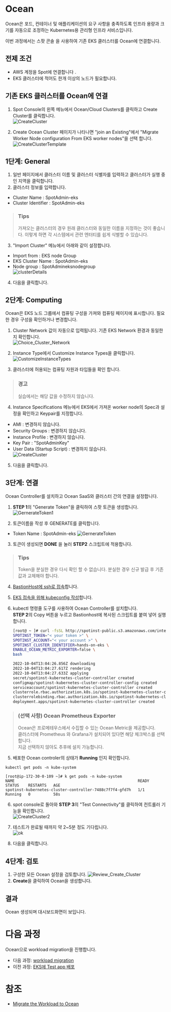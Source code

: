 # Ocean

Ocean은 포드, 컨테이너 및 애플리케이션의 요구 사항을 충족하도록 인프라 용량과 크기를 자동으로 조정하는 Kubernetes용 관리형 인프라 서비스입니다.

이번 과정에서는 스팟 콘솔 을 사용하여 기존 EKS 클러스터를 Ocean에 연결합니다.

## 전제 조건

- AWS 계정을 Spot에 연결합니다 .
- EKS 클러스터에 적어도 한개 이상의 노드가 필요합니다.

## 기존 EKS 클러스터를 Ocean에 연결

1. Spot Console의 왼쪽 메뉴에서 Ocean/Cloud Clusters를 클릭하고 Create Cluster를 클릭합니다.</br>
![CreateCluster](https://docs.spot.io/ocean/_media/create-cluster.png)

2. Create Ocean Cluster 페이지가 나타나면 "join an Existing"에서 "Migrate Worker Node configuration From EKS worker nodes"을 선택 합니다.</br>
![CreateClusterTemplate](https://docs.spot.io/ocean/_media/from-eks-worker-nodes1.png)
<!--![CreateClusterTemplate](./Images/CreateOceanClusterTemplate.png)-->

## 1단계: General

1. 일반 페이지에서 클러스터 이름 및 클러스터 식별자를 입력하고 클러스터가 실행 중인 지역을 클릭합니다.
2. 클러스터 정보를 입력합니다.

- Cluster Name : SpotAdmin-eks
- Cluster Identifier : SpotAdmin-eks

> ### Tips
> 가져오는 클러스터의 경우 원래 클러스터와 동일한 이름을 지정하는 것이 좋습니다. 이렇게 하면 각 시스템에서 관련 엔터티를 쉽게 식별할 수 있습니다.

3. "Import Cluster" 메뉴에서 아래와 같이 설정합니다. </br>

- Import from : EKS node Group
- EKS Cluster Name : SpotAdmin-eks
- Node group : SpotAdmineksnodegroup </br>
![clusterDetails](./Images/clusterDetails.png)

4. 다음을 클릭합니다.

## 2단계: Computing

Ocean은 EKS 노드 그룹에서 컴퓨팅 구성을 가져와 컴퓨팅 페이지에 표시합니다. 필요한 경우 구성을 확인하거나 변경합니다.

1. Cluster Network 값이 자동으로 입력됩니다. 기존 EKS Network 환경과 동일한지 확인합니다.</br>
![Choice_Cluster_Network](./Images/Choice_Cluster_Network.png)

2. Instance Type에서 Customize Instance Types을 클릭합니다.</br>
![CustomizeInstanceTypes](./Images/CustomizeInstanceTypes.png)
3. 클러스터에 허용되는 컴퓨팅 자원과 타입들을 확인 합니다.

> ### 경고
> 실습에서는 해당 값을 수정하지 않습니다.

4. Instance Specifications 메뉴에서 EKS에서 가져온 worker node의 Spec과 설정을 확인하고 Keypair를 지정합니다.

- AMI : 변경하지 않습니다.
- Security Groups : 변경하지 않습니다.
- Instance Profile : 변경하지 않습니다.
- Key Pair : "SpotAdminKey"
- User Data (Startup Script) : 변경하지 않습니다.</br>
  ![CreateCluster](./Images/CreateCluster.png)

5. 다음을 클릭합니다.

## 3단계: 연결

Ocean Controller를 설치하고 Ocean SaaS와 클러스터 간의 연결을 설정합니다.

1. **STEP 1**의 "Generate Token"을 클릭하여 스팟 토큰을 생성합니다.</br>
![GernerateToken1](./Images/GernerateToken1.png)

2. 토큰이름을 작성 후 GENERATE를 클릭합니다.

- Token Name : SpotAdmin-eks
![GernerateToken](./Images/GernerateToken.png)

3. 토큰이 생성되면 **DONE** 을 눌러 **STEP2** 스크립트에 적용합니다.

> ### Tips
> Token을 분실한 경우 다시 확인 할 수 없습니다. 분실한 경우 신규 발급 후 기존값과 교체해야 합니다.

4. [BastionHost에 ssh로 접속](../../QuickStart/ConnectToBastion.md)합니다.
5. [EKS 접속을 위해 kubeconfig 작성](../../QuickStart/ConnectedEKSforkubectl.md)합니다.
6. kubectl 명령줄 도구를 사용하여 Ocean Controller를 설치합니다. </br>
**STEP 2**의 Copy 버튼을 누르고 Bastionhost에 복사된 스크립트를 붙여 넣어 실행합니다. </br>

    ```bash
    [root@ ~ ]# curl -fsSL http://spotinst-public.s3.amazonaws.com/integrations/kubernetes/cluster-controller/scripts/init.sh | \
    SPOTINST_TOKEN="< your token >" \
    SPOTINST_ACCOUNT="< your account >" \
    SPOTINST_CLUSTER_IDENTIFIER=hands-on-eks \
    ENABLE_OCEAN_METRIC_EXPORTER=false \
    bash

    2022-10-04T13:04:26.856Z downloading
    2022-10-04T13:04:27.617Z rendering
    2022-10-04T13:04:27.633Z applying
    secret/spotinst-kubernetes-cluster-controller created
    configmap/spotinst-kubernetes-cluster-controller-config created
    serviceaccount/spotinst-kubernetes-cluster-controller created
    clusterrole.rbac.authorization.k8s.io/spotinst-kubernetes-cluster-controller created
    clusterrolebinding.rbac.authorization.k8s.io/spotinst-kubernetes-cluster-controller created
    deployment.apps/spotinst-kubernetes-cluster-controller created
    ```

  > ### (선택 사항) Ocean Prometheus Exporter
  > Ocean은 프로메테우스에서 수집할 수 있는 Ocean Metric을 제공합니다. </br>
  > 클러스터에 Prometheus 와 Grafana가 설치되어 있다면 해당 체크박스를 선택합니다. </br>
  > 지금 선택하지 않아도 추후에 설치 가능합니다.

5. 배포한 Ocean controler의 상태가 **Running** 인지 확인합니다.

```
kubectl get pods -n kube-system
```

```
[root@ip-172-30-0-109 ~]# k get pods -n kube-system
NAME                                                      READY   STATUS    RESTARTS   AGE
spotinst-kubernetes-cluster-controller-7488c7f7f4-gfd7h   1/1     Running   0          58s
```

6. spot console로 돌아와 **STEP 3**의 "Test Connectivity"를 클릭하여 컨트롤러 기능을 확인합니다.</br>
![CreateCluster2](./Images/CreateCluster2.png)

7. 테스트가 완료될 때까지 약 2~5분 정도 기다립니다.</br>
![ok](./Images/ok.png)

8. 다음을 클릭합니다.

## 4단계: 검토

1. 구성한 모든 Ocean 설정을 검토합니다.
![Review_Create_Cluster](./Images/Review_Create_Cluster.png)
2. **Create**을 클릭하여 Ocean을 생성합니다.

## 결과

Ocean 생성되며 대시보드화면이 보입니다.

# 다음 과정

Ocean으로 workload migration을 진행합니다.</br>

- 다음 과정: [workload migration](./3-2_WorkloadMigration.md)
- 이전 과정: [EKS에 Test app 배포](./3-0_deploy_testapp.md)

# 참조

- [Migrate the Workload to Ocean](https://docs.spot.io/ocean/getting-started/eks/join-an-existing-cluster)
